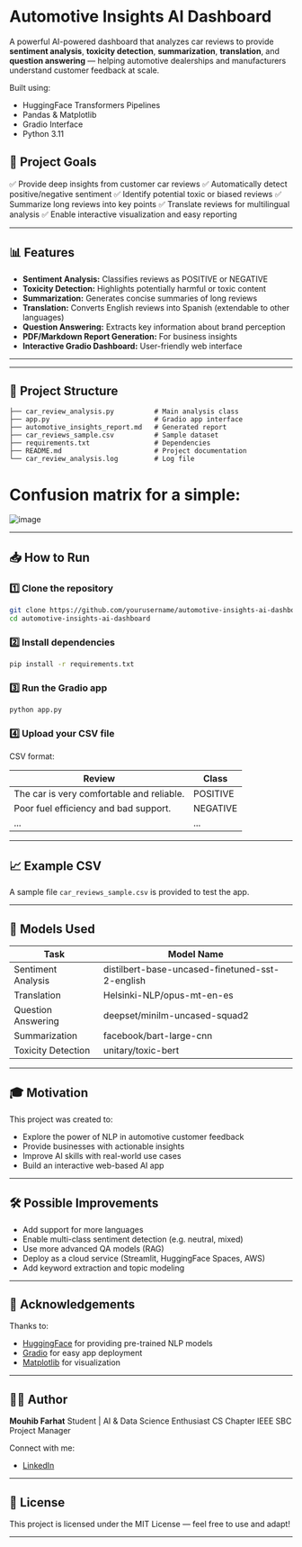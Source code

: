 
# Automotive Insights AI Dashboard

A powerful AI-powered dashboard that analyzes car reviews to provide **sentiment analysis**, **toxicity detection**, **summarization**, **translation**, and **question answering** — helping automotive dealerships and manufacturers understand customer feedback at scale.

Built using:

* HuggingFace Transformers Pipelines
* Pandas & Matplotlib
* Gradio Interface
* Python 3.11

## 🎯 Project Goals

✅ Provide deep insights from customer car reviews
✅ Automatically detect positive/negative sentiment
✅ Identify potential toxic or biased reviews
✅ Summarize long reviews into key points
✅ Translate reviews for multilingual analysis
✅ Enable interactive visualization and easy reporting

---

## 📊 Features

* **Sentiment Analysis:** Classifies reviews as POSITIVE or NEGATIVE
* **Toxicity Detection:** Highlights potentially harmful or toxic content
* **Summarization:** Generates concise summaries of long reviews
* **Translation:** Converts English reviews into Spanish (extendable to other languages)
* **Question Answering:** Extracts key information about brand perception
* **PDF/Markdown Report Generation:** For business insights
* **Interactive Gradio Dashboard:** User-friendly web interface

---


---

## 📂 Project Structure

```
├── car_review_analysis.py          # Main analysis class
├── app.py                          # Gradio app interface
├── automotive_insights_report.md   # Generated report
├── car_reviews_sample.csv          # Sample dataset
├── requirements.txt                # Dependencies
├── README.md                       # Project documentation
└── car_review_analysis.log         # Log file
```
# Confusion matrix for a simple:
![image](https://github.com/user-attachments/assets/cae0cd39-d8a5-4955-aada-835810f037ed)

---

## 📥 How to Run

### 1️⃣ Clone the repository

```bash
git clone https://github.com/yourusername/automotive-insights-ai-dashboard.git
cd automotive-insights-ai-dashboard
```

### 2️⃣ Install dependencies

```bash
pip install -r requirements.txt
```

### 3️⃣ Run the Gradio app

```bash
python app.py
```

### 4️⃣ Upload your CSV file

CSV format:

| Review                                    | Class    |
| ----------------------------------------- | -------- |
| The car is very comfortable and reliable. | POSITIVE |
| Poor fuel efficiency and bad support.     | NEGATIVE |
| ...                                       | ...      |

---

## 📈 Example CSV

A sample file `car_reviews_sample.csv` is provided to test the app.

---

## 📝 Models Used

| Task               | Model Name                                      |
| ------------------ | ----------------------------------------------- |
| Sentiment Analysis | distilbert-base-uncased-finetuned-sst-2-english |
| Translation        | Helsinki-NLP/opus-mt-en-es                      |
| Question Answering | deepset/minilm-uncased-squad2                   |
| Summarization      | facebook/bart-large-cnn                         |
| Toxicity Detection | unitary/toxic-bert                              |

---

## 🎓 Motivation

This project was created to:

* Explore the power of NLP in automotive customer feedback
* Provide businesses with actionable insights
* Improve AI skills with real-world use cases
* Build an interactive web-based AI app

---

## 🛠️ Possible Improvements

* Add support for more languages
* Enable multi-class sentiment detection (e.g. neutral, mixed)
* Use more advanced QA models (RAG)
* Deploy as a cloud service (Streamlit, HuggingFace Spaces, AWS)
* Add keyword extraction and topic modeling

---

## 🙌 Acknowledgements

Thanks to:

* [HuggingFace](https://huggingface.co/) for providing pre-trained NLP models
* [Gradio](https://gradio.app/) for easy app deployment
* [Matplotlib](https://matplotlib.org/) for visualization

---

## 🧑‍💻 Author

**Mouhib Farhat**
Student | AI & Data Science Enthusiast
 CS Chapter IEEE SBC Project Manager

Connect with me:

* [LinkedIn](https://www.linkedin.com/in/mouhib-farhat)

---

## 📜 License

This project is licensed under the MIT License — feel free to use and adapt!

---
